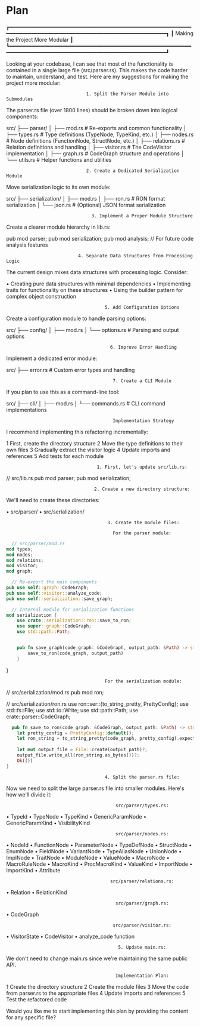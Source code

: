 # Plan

┏━━━━━━━━━━━━━━━━━━━━━━━━━━━━━━━━━━━━━━━━━━━━━━━━━━━━━━━━━━━━━━━━━━━━━━━━━━━━━━━━━━━━━━━━━━━━━━━━━━━━━━━━━━━━━┓
┃                                       Making the Project More Modular                                       ┃
┗━━━━━━━━━━━━━━━━━━━━━━━━━━━━━━━━━━━━━━━━━━━━━━━━━━━━━━━━━━━━━━━━━━━━━━━━━━━━━━━━━━━━━━━━━━━━━━━━━━━━━━━━━━━━━┛

Looking at your codebase, I can see that most of the functionality is contained in a single large file
(src/parser.rs). This makes the code harder to maintain, understand, and test. Here are my suggestions for
making the project more modular:

                                  1. Split the Parser Module into Submodules                                   

The parser.rs file (over 1800 lines) should be broken down into logical components:

 src/
 ├── parser/
 │   ├── mod.rs           # Re-exports and common functionality
 │   ├── types.rs         # Type definitions (TypeNode, TypeKind, etc.)
 │   ├── nodes.rs         # Node definitions (FunctionNode, StructNode, etc.)
 │   ├── relations.rs     # Relation definitions and handling
 │   ├── visitor.rs       # The CodeVisitor implementation
 │   ├── graph.rs         # CodeGraph structure and operations
 │   └── utils.rs         # Helper functions and utilities

                                  2. Create a Dedicated Serialization Module                                   

Move serialization logic to its own module:

 src/
 ├── serialization/
 │   ├── mod.rs
 │   ├── ron.rs           # RON format serialization
 │   └── json.rs          # (Optional) JSON format serialization

                                    3. Implement a Proper Module Structure                                     

Create a clearer module hierarchy in lib.rs:

 pub mod parser;
 pub mod serialization;
 pub mod analysis;  // For future code analysis features

                               4. Separate Data Structures from Processing Logic                               

The current design mixes data structures with processing logic. Consider:

 • Creating pure data structures with minimal dependencies
 • Implementing traits for functionality on these structures
 • Using the builder pattern for complex object construction

                                         5. Add Configuration Options                                          

Create a configuration module to handle parsing options:

 src/
 ├── config/
 │   ├── mod.rs
 │   └── options.rs       # Parsing and output options

                                           6. Improve Error Handling                                           

Implement a dedicated error module:

 src/
 ├── error.rs             # Custom error types and handling

                                            7. Create a CLI Module                                             

If you plan to use this as a command-line tool:

 src/
 ├── cli/
 │   ├── mod.rs
 │   └── commands.rs      # CLI command implementations

                                            Implementation Strategy                                            

I recommend implementing this refactoring incrementally:

 1 First, create the directory structure
 2 Move the type definitions to their own files
 3 Gradually extract the visitor logic
 4 Update imports and references
 5 Add tests for each module

                                      1. First, let's update src/lib.rs:                                       

                                                                                                               
 // src/lib.rs
 pub mod parser;
 pub mod serialization;

                                     2. Create a new directory structure:                                      

We'll need to create these directories:

 • src/parser/
 • src/serialization/

                                          3. Create the module files:                                          

                                            For the parser module:                                             

                                                                                                               
 ```rust
   // src/parser/mod.rs                                                                                          
 mod types;                                                                                                    
 mod nodes;                                                                                                    
 mod relations;                                                                                                
 mod visitor;                                                                                                  
 mod graph;                                                                                                    
  ```

 ```rust
   // Re-export the main components                                                                              
 pub use self::graph::CodeGraph;                                                                               
 pub use self::visitor::analyze_code;                                                                          
 pub use self::serialization::save_graph;                                                                      
  ```

 ```rust
   // Internal module for serialization functions                                                                
 mod serialization {                                                                                           
     use crate::serialization::ron::save_to_ron;                                                               
     use super::graph::CodeGraph;                                                                              
     use std::path::Path;                                                                                      


     pub fn save_graph(code_graph: &CodeGraph, output_path: &Path) -> std::io::Result<()> {                    
         save_to_ron(code_graph, output_path)                                                                  
     }                                                                                                         
  ```

 }

                                         For the serialization module:                                         

                                                                                                               
 // src/serialization/mod.rs
 pub mod ron;

 // src/serialization/ron.rs
 use ron::ser::{to_string_pretty, PrettyConfig};
 use std::fs::File;
 use std::io::Write;
 use std::path::Path;
 use crate::parser::CodeGraph;

 ```rust
   pub fn save_to_ron(code_graph: &CodeGraph, output_path: &Path) -> std::io::Result<()> {                       
     let pretty_config = PrettyConfig::default();                                                              
     let ron_string = to_string_pretty(code_graph, pretty_config).expect("Serialization failed");              
                                                                                                               
     let mut output_file = File::create(output_path)?;                                                         
     output_file.write_all(ron_string.as_bytes())?;                                                            
     Ok(())                                                                                                    
 }                                                                                                             
  ```

                                         4. Split the parser.rs file:                                          

Now we need to split the large parser.rs file into smaller modules. Here's how we'll divide it:

                                             src/parser/types.rs:                                              

 • TypeId
 • TypeNode
 • TypeKind
 • GenericParamNode
 • GenericParamKind
 • VisibilityKind

                                             src/parser/nodes.rs:                                              

 • NodeId
 • FunctionNode
 • ParameterNode
 • TypeDefNode
 • StructNode
 • EnumNode
 • FieldNode
 • VariantNode
 • TypeAliasNode
 • UnionNode
 • ImplNode
 • TraitNode
 • ModuleNode
 • ValueNode
 • MacroNode
 • MacroRuleNode
 • MacroKind
 • ProcMacroKind
 • ValueKind
 • ImportNode
 • ImportKind
 • Attribute

                                           src/parser/relations.rs:                                            

 • Relation
 • RelationKind

                                             src/parser/graph.rs:                                              

 • CodeGraph

                                            src/parser/visitor.rs:                                             

 • VisitorState
 • CodeVisitor
 • analyze_code function

                                              5. Update main.rs:                                               

We don't need to change main.rs since we're maintaining the same public API.

                                             Implementation Plan:                                              

 1 Create the directory structure
 2 Create the module files
 3 Move the code from parser.rs to the appropriate files
 4 Update imports and references
 5 Test the refactored code

Would you like me to start implementing this plan by providing the content for any specific file?
